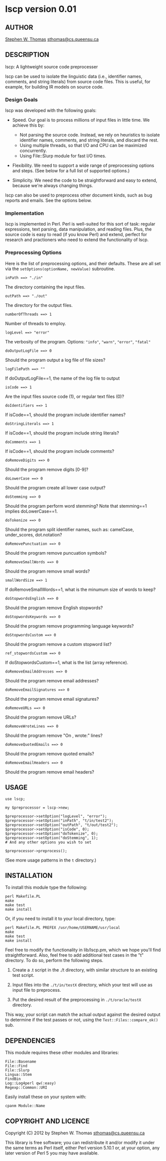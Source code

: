 lscp version 0.01
=================

AUTHOR
------

[Stephen W. Thomas](http://research.cs.queensu.ca/~sthomas/) <sthomas@cs.queensu.ca> 


DESCRIPTION
-----------

lscp: A lightweight source code preprocesser

lscp can be used to isolate the linguistic data
(i.e., identifier names, comments, and string literals) from source code files.
This is useful, for example, for building IR models on source code.


### Design Goals

lscp was developed with the following goals:

* Speed. Our goal is to process millions of input files in little time. We achieve this by:
  * Not parsing the source code. Instead, we rely on heuristics to
    isolate identifier names, comments, and string literals, and discard the rest.
  * Using multiple threads, so that I/O and CPU can be maximized concurrently.
  * Using File::Slurp module for fast I/O times.
 
* Flexibility. We need to support a wide range of preprocessing options and steps. 
  (See below for a full list of supported options.)

* Simplicity. We need the code to be straightforward and easy to extend, because
  we're always changing things.

lscp can also be used to preprocess other document kinds, such as bug reports
and emails. See the options below.

### Implementation

lscp is implemented in Perl. Perl is well-suited for this sort of task:
regular expressions, text parsing, data manipulation, and reading files. 
Plus, the source code is easy to read (if you know Perl) and extend, 
perfect for research and practioners who need to extend the functionality of
lscp.

### Preprocessing Options

Here is the list of preprocessing options, and their defaults. These are all set
via the `setOptions(optionName, newValue)` subroutine.

    inPath ==> "./in" 
The directory containing the input files.

    outPath ==> "./out" 
The directory for the output files.

    numberOfThreads ==> 1 
Number of threads to employ.

    logLevel ==> "error"
The verbosity of the program. 
Options: `"info"`, `"warn"`, `"error"`, `"fatal"`

    doOutputLogFile ==> 0
Should the program output a log file of file sizes?

    logFilePath ==> ""
If doOutputLogFile==1, the name of the log file to output

    isCode ==> 1
Are the input files source code (1), or regular text files (0)?

    doIdentifiers ==> 1
If isCode==1, should the program include identifier names?

    doStringLiterals ==> 1
If isCode==1, should the program include string literals?

    doComments ==> 1
If isCode==1, should the program include comments?

    doRemoveDigits ==> 0
Should the program remove digits [0-9]?

    doLowerCase ==> 0
Should the program create all lower case output?

    doStemming ==> 0
Should the program perform word stemming?
Note that stemming==1 implies doLowerCase==1. 

    doTokenize ==> 0
Should the program split identifier names, such as:
camelCase, under_scores, dot.notation?

    doRemovePunctuation ==> 0
Should the program remove puncuation symbols?

    doRemoveSmallWords ==> 0
Should the program remove small words?

    smallWordSize ==> 1
If doRemoveSmallWords==1, what is the minumum size of words to keep?

    doStopwordsEnglish ==> 0
Should the program remove English stopwords?

    doStopwordsKeywords ==> 0
Should the program remove programming language keywords?

    doStopwordsCustom ==> 0
Should the program remove a custom stopword list?

    ref_stopwordsCustom ==> 0
If doStopwordsCustom==1, what is the list (array reference). 

    doRemoveEmailAddresses ==> 0
Should the program remove email addresses?

    doRemoveEmailSignatures ==> 0
Should the program remove email signatures?

    doRemoveURLs ==> 0
Should the program remove URLs?

    doRemoveWroteLines ==> 0
Should the program remove "On <date>, <person> wrote:" lines?

    doRemoveQuotedEmails ==> 0
Should the program remove quoted emails?

    doRemoveEmailHeaders ==> 0
Should the program remove email headers?


USAGE
-----

    use lscp;
    
    my $preprocessor = lscp->new;
    
    $preprocessor->setOption("logLevel", "error");
    $preprocessor->setOption("inPath", "t/in/test2");
    $preprocessor->setOption("outPath", "t/out/test2");
    $preprocessor->setOption("isCode", 0);
    $preprocessor->setOption("doTokenize", 0);
    $preprocessor->setOption("doStemming", 1);
    # And any other options you wish to set
    
    $preprocessor->preprocess();


(See more usage patterns in the `t` directory.)



INSTALLATION
------------

To install this module type the following:

    perl Makefile.PL
    make
    make test
    make install

Or, if you need to install it to your local directory, type:

    perl Makefile.PL PREFEX /usr/home/USERNAME/usr/local
    make
    make test
    make install

Feel free to modify the functionality in lib/lscp.pm, which we hope you'll find
straightforward. Also, feel free to add additional test cases in the "t"
directory. To do so, perform the following steps.

1. Create a .t script in the ./t directory, with similar structure to an
existing test script.

2. Input files into the `./t/in/testX` directory, which your test will use as
input file to preprocess.

3. Put the desired result of the preprocessing in `./t/oracle/testX` directory.

This way, your script can match the actual output against the desired output to
determine if the test passes or not, using the `Test::Files::compare_ok()` sub.


DEPENDENCIES
------------

This module requires these other modules and libraries:

    File::Basename
    File::Find
    File::Slurp
    Lingua::Stem
    FindBin
    Log::Log4perl qw(:easy)
    Regexp::Common::URI

Easily install these on your system with:

    cpanm Module::Name

COPYRIGHT AND LICENCE
---------------------

Copyright (C) 2012 by Stephen W. Thomas <sthomas@cs.queensu.ca>

This library is free software; you can redistribute it and/or modify
it under the same terms as Perl itself, either Perl version 5.10.1 or,
at your option, any later version of Perl 5 you may have available.



